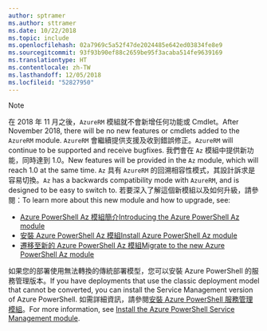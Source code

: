 ```yaml
---
author: sptramer
ms.author: sttramer
ms.date: 10/22/2018
ms.topic: include
ms.openlocfilehash: 02a7969c5a52f47de2024485e642ed03834fe8e9
ms.sourcegitcommit: 93f93b90ef88c2659be95f3acaba514fe9639169
ms.translationtype: HT
ms.contentlocale: zh-TW
ms.lasthandoff: 12/05/2018
ms.locfileid: "52827950"
---
```

> [!NOTE]
> 
> <span data-ttu-id="780ba-101">在 2018 年 11 月之後，`AzureRM` 模組就不會新增任何功能或 Cmdlet。</span><span class="sxs-lookup"><span data-stu-id="780ba-101">After November 2018, there will be no new features or cmdlets added to the `AzureRM` module.</span></span> <span data-ttu-id="780ba-102">`AzureRM` 會繼續提供支援及收到錯誤修正。</span><span class="sxs-lookup"><span data-stu-id="780ba-102">`AzureRM` will continue to be supported and receive bugfixes.</span></span> <span data-ttu-id="780ba-103">我們會在 `Az` 模組中提供新功能，同時達到 1.0。</span><span class="sxs-lookup"><span data-stu-id="780ba-103">New features will be provided in the `Az` module, which will reach 1.0 at the same time.</span></span> <span data-ttu-id="780ba-104">`Az` 具有 `AzureRM` 的回溯相容性模式，其設計訴求是容易切換。</span><span class="sxs-lookup"><span data-stu-id="780ba-104">`Az` has a backwards compatibility mode with `AzureRM`, and is designed to be easy to switch to.</span></span> <span data-ttu-id="780ba-105">若要深入了解這個新模組以及如何升級，請參閱：</span><span class="sxs-lookup"><span data-stu-id="780ba-105">To learn more about this new module and how to upgrade, see:</span></span>
>
> * [<span data-ttu-id="780ba-106">Azure PowerShell Az 模組簡介</span><span class="sxs-lookup"><span data-stu-id="780ba-106">Introducing the Azure PowerShell Az module</span></span>](/powershell/azure/new-azureps-module-az)
> * [<span data-ttu-id="780ba-107">安裝 Azure PowerShell Az 模組</span><span class="sxs-lookup"><span data-stu-id="780ba-107">Install Azure PowerShell Az module</span></span>](/powershell/azure/install-az-ps)
> * [<span data-ttu-id="780ba-108">遷移至新的 Azure PowerShell Az 模組</span><span class="sxs-lookup"><span data-stu-id="780ba-108">Migrate to the new Azure PowerShell Az module</span></span>](/powershell/azure/migrate-from-azurerm-to-az)
>
> <span data-ttu-id="780ba-109">如果您的部署使用無法轉換的傳統部署模型，您可以安裝 Azure PowerShell 的服務管理版本。</span><span class="sxs-lookup"><span data-stu-id="780ba-109">If you have deployments that use the classic deployment model that cannot be converted, you can install the Service Management version of Azure PowerShell.</span></span> <span data-ttu-id="780ba-110">如需詳細資訊，請參閱[安裝 Azure PowerShell 服務管理模組](/powershell/azure/servicemanagement/install-azure-ps)。</span><span class="sxs-lookup"><span data-stu-id="780ba-110">For more information, see [Install the Azure PowerShell Service Management module](/powershell/azure/servicemanagement/install-azure-ps).</span></span>
